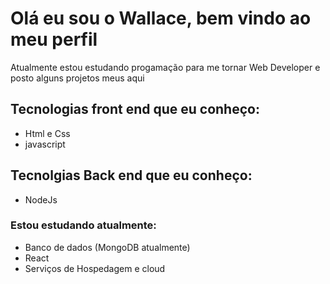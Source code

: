 # Olá eu sou o Wallace, bem vindo ao meu perfil
Atualmente estou estudando progamação para me tornar Web Developer e posto alguns projetos meus aqui
## Tecnologias front end que eu conheço:
- Html e Css
- javascript

## Tecnolgias Back end que eu conheço:
- NodeJs

### Estou estudando atualmente:
- Banco de dados (MongoDB atualmente)
- React
- Serviços de Hospedagem e cloud
